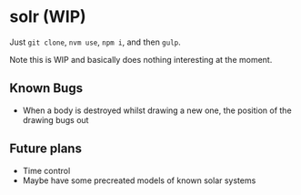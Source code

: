 # solr (WIP)

Just `git clone`, `nvm use`, `npm i`, and then `gulp`.

Note this is WIP and basically does nothing interesting at the moment.

## Known Bugs

- When a body is destroyed whilst drawing a new one, the position of the drawing bugs out

## Future plans
- Time control
- Maybe have some precreated models of known solar systems
